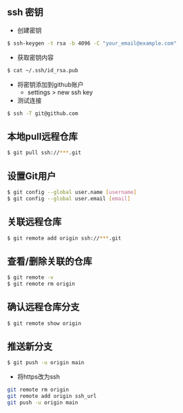 ## ssh 密钥
-   创建密钥
```bash
$ ssh-keygen -t rsa -b 4096 -C "your_email@example.com"
```
-  获取密钥内容
```bash
$ cat ~/.ssh/id_rsa.pub
```
-   将密钥添加到github账户
    -  settings > new ssh key
-   测试连接
```bash
$ ssh -T git@github.com
```

## 本地pull远程仓库
```bash
$ git pull ssh://***.git
```
## 设置Git用户
```bash
$ git config --global user.name [username]
$ git config --global user.email [email]
```
## 关联远程仓库
```bash
$ git remote add origin ssh://***.git
```

## 查看/删除关联的仓库
```bash
$ git remote -v
$ git remote rm origin
```

## 确认远程仓库分支
```bash
$ git remote show origin 
```
## 推送新分支
```bash
$ git push -u origin main
```
-   将https改为ssh
```bash
git remote rm origin
git remote add origin ssh_url
git push -u origin main